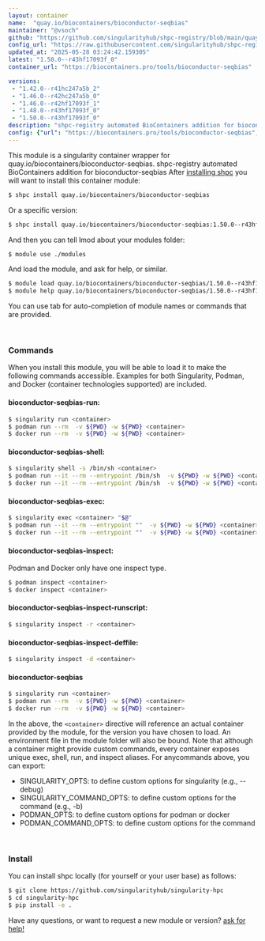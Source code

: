 ```yaml
---
layout: container
name:  "quay.io/biocontainers/bioconductor-seqbias"
maintainer: "@vsoch"
github: "https://github.com/singularityhub/shpc-registry/blob/main/quay.io/biocontainers/bioconductor-seqbias/container.yaml"
config_url: "https://raw.githubusercontent.com/singularityhub/shpc-registry/main/quay.io/biocontainers/bioconductor-seqbias/container.yaml"
updated_at: "2025-05-28 03:24:42.159305"
latest: "1.50.0--r43hf17093f_0"
container_url: "https://biocontainers.pro/tools/bioconductor-seqbias"

versions:
 - "1.42.0--r41hc247a5b_2"
 - "1.46.0--r42hc247a5b_0"
 - "1.46.0--r42hf17093f_1"
 - "1.48.0--r43hf17093f_0"
 - "1.50.0--r43hf17093f_0"
description: "shpc-registry automated BioContainers addition for bioconductor-seqbias"
config: {"url": "https://biocontainers.pro/tools/bioconductor-seqbias", "maintainer": "@vsoch", "description": "shpc-registry automated BioContainers addition for bioconductor-seqbias", "latest": {"1.50.0--r43hf17093f_0": "sha256:b00cfa7eb2d74b575c60f0b446be88b3b1315aab7410df9af2a7c4a64d6311ca"}, "tags": {"1.42.0--r41hc247a5b_2": "sha256:eeea2a558e3b230722e58bdc77c6829ae4787aca92cd927ad0ed823d6da1dfcc", "1.46.0--r42hc247a5b_0": "sha256:c334c7cccb9b5248bed4d816125b6f80ea60350979827a20dd8f8877f916efa6", "1.46.0--r42hf17093f_1": "sha256:90dd6322695bea73052edb88538e67162695f60178a502b381f216c39ed370d2", "1.48.0--r43hf17093f_0": "sha256:5c9842611df0ad8fd8e532694d9e4dc16e061d0a50d5be8a3e15077f344f9aa8", "1.50.0--r43hf17093f_0": "sha256:b00cfa7eb2d74b575c60f0b446be88b3b1315aab7410df9af2a7c4a64d6311ca"}, "docker": "quay.io/biocontainers/bioconductor-seqbias"}
---
```


This module is a singularity container wrapper for quay.io/biocontainers/bioconductor-seqbias.
shpc-registry automated BioContainers addition for bioconductor-seqbias
After [installing shpc](#install) you will want to install this container module:


```bash
$ shpc install quay.io/biocontainers/bioconductor-seqbias
```

Or a specific version:

```bash
$ shpc install quay.io/biocontainers/bioconductor-seqbias:1.50.0--r43hf17093f_0
```

And then you can tell lmod about your modules folder:

```bash
$ module use ./modules
```

And load the module, and ask for help, or similar.

```bash
$ module load quay.io/biocontainers/bioconductor-seqbias/1.50.0--r43hf17093f_0
$ module help quay.io/biocontainers/bioconductor-seqbias/1.50.0--r43hf17093f_0
```

You can use tab for auto-completion of module names or commands that are provided.

<br>

### Commands

When you install this module, you will be able to load it to make the following commands accessible.
Examples for both Singularity, Podman, and Docker (container technologies supported) are included.

#### bioconductor-seqbias-run:

```bash
$ singularity run <container>
$ podman run --rm  -v ${PWD} -w ${PWD} <container>
$ docker run --rm  -v ${PWD} -w ${PWD} <container>
```

#### bioconductor-seqbias-shell:

```bash
$ singularity shell -s /bin/sh <container>
$ podman run --it --rm --entrypoint /bin/sh  -v ${PWD} -w ${PWD} <container>
$ docker run --it --rm --entrypoint /bin/sh  -v ${PWD} -w ${PWD} <container>
```

#### bioconductor-seqbias-exec:

```bash
$ singularity exec <container> "$@"
$ podman run --it --rm --entrypoint ""  -v ${PWD} -w ${PWD} <container> "$@"
$ docker run --it --rm --entrypoint ""  -v ${PWD} -w ${PWD} <container> "$@"
```

#### bioconductor-seqbias-inspect:

Podman and Docker only have one inspect type.

```bash
$ podman inspect <container>
$ docker inspect <container>
```

#### bioconductor-seqbias-inspect-runscript:

```bash
$ singularity inspect -r <container>
```

#### bioconductor-seqbias-inspect-deffile:

```bash
$ singularity inspect -d <container>
```



#### bioconductor-seqbias

```bash
$ singularity run <container>
$ podman run --rm  -v ${PWD} -w ${PWD} <container>
$ docker run --rm  -v ${PWD} -w ${PWD} <container>
```


In the above, the `<container>` directive will reference an actual container provided
by the module, for the version you have chosen to load. An environment file in the
module folder will also be bound. Note that although a container
might provide custom commands, every container exposes unique exec, shell, run, and
inspect aliases. For anycommands above, you can export:

 - SINGULARITY_OPTS: to define custom options for singularity (e.g., --debug)
 - SINGULARITY_COMMAND_OPTS: to define custom options for the command (e.g., -b)
 - PODMAN_OPTS: to define custom options for podman or docker
 - PODMAN_COMMAND_OPTS: to define custom options for the command

<br>

### Install

You can install shpc locally (for yourself or your user base) as follows:

```bash
$ git clone https://github.com/singularityhub/singularity-hpc
$ cd singularity-hpc
$ pip install -e .
```

Have any questions, or want to request a new module or version? [ask for help!](https://github.com/singularityhub/singularity-hpc/issues)